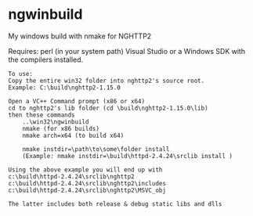 # ngwinbuild
My windows build with nmake for NGHTTP2 

Requires:
    perl (in your system path)
    Visual Studio or a Windows SDK with the compilers installed.


    To use:
    Copy the entire win32 folder into nghttp2's source root.
    Example: C:\build\nghttp2-1.15.0

    Open a VC++ Command prompt (x86 or x64)
    cd to nghttp2's lib folder (cd \build\nghttp2-1.15.0\lib)
    then these commands
        ..\win32\ngwinbuild
        nmake (for x86 builds)
        nmake arch=x64 (to build x64)

        nmake instdir=\path\to\some\folder install
        (Example: nmake instdir=\build\httpd-2.4.24\srclib install )

    Using the above example you will end up with
    c:\build\httpd-2.4.24\srclib\nghttp2
    c:\build\httpd-2.4.24\srclib\nghttp2\includes
    c:\build\httpd-2.4.24\srclib\nghttp2\MSVC_obj

    The latter includes both release & debug static libs and dlls

